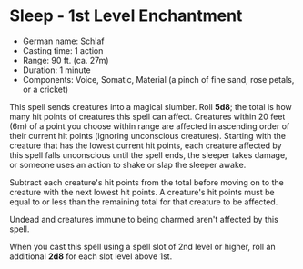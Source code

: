 # Sleep - 1st Level Enchantment

* German name: Schlaf
* Casting time: 1 action
* Range: 90 ft. (ca. 27m)
* Duration: 1 minute
* Components: Voice, Somatic, Material (a pinch of fine sand, rose petals, or a cricket)

This spell sends creatures into a magical slumber.
Roll **5d8**; the total is how many hit points of creatures this spell can affect.
Creatures within 20 feet (6m) of a point you choose within range are affected
in ascending order of their current hit points (ignoring unconscious creatures).
Starting with the creature that has the lowest current hit points, each
creature affected by this spell falls unconscious until the spell ends, the
sleeper takes damage, or someone uses an action to shake or slap the sleeper awake.

Subtract each creature's hit points from the total before moving on to the
creature with the next lowest hit points. A creature's hit points must be
equal to or less than the remaining total for that creature to be affected.

Undead and creatures immune to being charmed aren't affected by this spell.

When you cast this spell using a spell slot of 2nd level or higher,
roll an additional **2d8** for each slot level above 1st.
